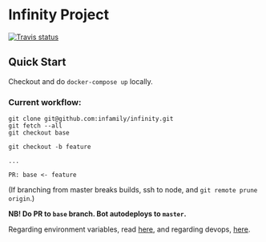 # Infinity Project
[![Travis status](https://travis-ci.org/infamily/infinity.svg?branch=base&style=flat)](https://travis-ci.org/infamily/infinity)

## Quick Start

Checkout and do `docker-compose up` locally.

### Current workflow:

```
git clone git@github.com:infamily/infinity.git
git fetch --all
git checkout base

git checkout -b feature

...

PR: base <- feature
```

(If branching from master breaks builds, ssh to node, and `git remote prune origin`.)

**NB! Do PR to `base` branch. Bot autodeploys to `master`.**

Regarding environment variables, read [here](docs/envars.md), and regarding devops, [here](docs/devops.md).
